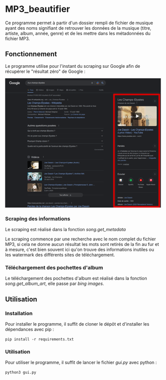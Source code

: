 # MP3_beautifier

Ce programme permet à partir d'un dossier rempli de fichier de musique ayant des noms signifiant de retrouver les données de la musique (titre, artiste, album, année, genre) et de les mettre dans les métadonnées du fichier MP3.

## Fonctionnement

Le programme utilise pour l'instant du scraping sur Google afin de récupérer le "résultat zéro" de Google : 

![Image des résultats zéros de Google, donnant toutes les données sur la chanson "Aux Champs-Élysées" (titre exact, date de sortie, artiste, album, genre, etc.)](docs/ZeroGoogle.png)

### Scraping des informations

Le scraping est réalisé dans la fonction *song.get_metadata*

Le scraping commence par une recherche avec le nom complet du fichier MP3, si cela ne donne aucun résultat les mots sont retirés de la fin au fur et à mesure, c'est bien souvent ici qu'on trouve des informations inutiles ou les watermark des différents sites de téléchargement.

### Téléchargement des pochettes d'album

Le téléchargement des pochettes d'album est réalisé dans la fonction *song.get_album_art*, elle passe par *bing images*.

## Utilisation

### Installation

Pour installer le programme, il suffit de cloner le dépôt et d'installer les dépendances avec pip :
    
```pip install -r requirements.txt```

### Utilisation

Pour utiliser le programme, il suffit de lancer le fichier *gui.py* avec python :

```python3 gui.py```